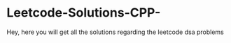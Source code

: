 # Leetcode-Solutions-CPP-
Hey, here you will get all the solutions regarding the leetcode dsa problems
